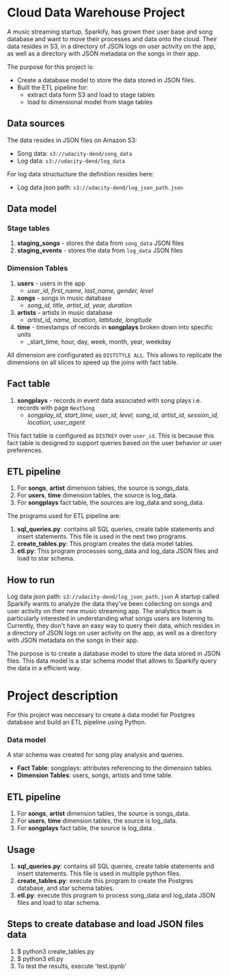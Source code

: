 # Cloud Data Warehouse Project

A music streaming startup, Sparkify, has grown their user base and song database and want to move their processes and data onto the cloud. Their data resides in S3, in a directory of JSON logs on user activity on the app, as well as a directory with JSON metadata on the songs in their app.

The purpose for this project is:

 - Create a database model to store the data stored in JSON files.
 - Built the ETL pipeline for:
   -  extract data form S3 and load to stage tables
   - load to dimensional model from stage tables

## Data sources
The data resides in JSON  files on Amazon S3:
-   Song data: `s3://udacity-dend/song_data`
-   Log data: `s3://udacity-dend/log_data`

For log data structucture the definition resides here:
 - Log data json path: `s3://udacity-dend/log_json_path.json`

## Data model
### Stage tables
1.  **staging_songs** - stores the data from `song_data` JSON files
2.  **staging_events** -  stores the data from `log_data` JSON files

### Dimension Tables

1.  **users** - users in the app
    -   _user_id, first_name, last_name, gender, level_
1.  **songs** - songs in music database
    -   _song_id, title, artist_id, year, duration_
1.  **artists** - artists in music database
    -   _artist_id, name, location, lattitude, longitude_
1.  **time** - timestamps of records in **songplays** broken down into specific units
    -   _start_time, hour, day, week, month, year, weekday

All dimension are configurated as `DISTSTYLE ALL`. This allows to replicate the dimensions on all slices to speed up the joins with fact table.

## Fact table
1.  **songplays** - records in event data associated with song plays i.e. records with page `NextSong`
    -   _songplay_id, start_time, user_id, level, song_id, artist_id, session_id, location, user_agent_

This fact table is configured as `DISTKEY` over `user_id`. This is because this fact table is designed to support queries based on the user behavior or user preferences.

## ETL pipeline
1. For **songs**, **artist** dimension tables, the source is songs_data.
2. For **users**, **time** dimension tables, the source is log_data.
3. For **songplays** fact table, the sources are log_data and song_data.

The programs used for ETL pipeline are:
1. **sql_queries.py**: contains all SQL queries, create table statements and insert statements. This file is used in the next two programs.
2. **create_tables.py**: This program creates the data model tables.
3. **etl.py**: This program  processes song_data and log_data JSON files and load to star schema.
 


## How to run


Log data json path: `s3://udacity-dend/log_json_path.json`
A startup called Sparkify wants to analyze the data they've been collecting on songs and user activity on their new music streaming app. The analytics team is particularly interested in understanding what songs users are listening to. Currently, they don't have an easy way to query their data, which resides in a directory of JSON logs on user activity on the app, as well as a directory with JSON metadata on the songs in their app.

The purpose is to create a database model to store the data stored in JSON files. This data model is a star schema model that allows to Sparkify query the data in a efficient way.

# Project description

For this project was neccesary to create a data model for Postgres database and build an ETL pipeline using Python. 

### Data model

A star schema was created for song play analysis and queries.
* **Fact Table**: songplays: attributes referencing to the dimension tables.
* **Dimension Tables**: users, songs, artists and time table. 

## ETL pipeline
1. For **songs**, **artist** dimension tables, the source is songs_data.
2. For **users**, **time** dimension tables, the source is log_data.
3. For **songplays** fact table, the source is log_data . 

## Usage
1. **sql_queries.py**: contains all SQL queries, create table statements and insert statements. This file is used in multiple python files.
2. **create_tables.py**: execute this program to create the Postgres database, and star schema tables.
3. **etl.py**: execute this program to process song_data and log_data JSON files and load to star schema.

## Steps to create database and load JSON files data

   1. $ python3 create_tables.py
   2. $ python3 etl.py
   3. To test the results, execute 'test.ipynb'

<!--stackedit_data:
eyJoaXN0b3J5IjpbLTE3NDc0NzA4MzIsLTIwNjMzMDExNTcsLT
g5NzI4NTUzNiwyMDU0NzM3MTE5XX0=
-->